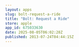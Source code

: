 ```yaml
---
layout: apps
slug: bolt-request-a-ride
title: "Bolt: Request a Ride"
store: apple
app_id: 675033630
date: 2025-08-05T06:02:28Z
published: 2013-07-24T04:44:15Z
---
```

